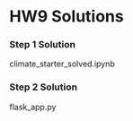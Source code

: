 # HW9 Solutions  

### Step 1 Solution   
climate_starter_solved.ipynb   

### Step 2 Solution  
flask_app.py   



